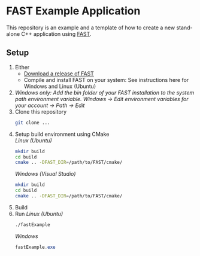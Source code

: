 FAST Example Application
==================================

This repository is an example and a template of how to create a new stand-alone C++ application using [FAST](https://github.com/smistad/FAST).

Setup
----------------------------------
1. Either
   - [Download a release of FAST](https://github.com/smistad/FAST/releases)
   - Compile and install FAST on your system: See instructions here for Windows and Linux (Ubuntu)
2. *Windows only: Add the bin folder of your FAST installation to the system path environment variable. Windows -> Edit environment variables for your account -> Path -> Edit*
3. Clone this repository
   ```bash
   git clone ...
   ```
4. Setup build environment using CMake  
   *Linux (Ubuntu)*
   ```bash
   mkdir build
   cd build
   cmake .. -DFAST_DIR=/path/to/FAST/cmake/
   ``` 
   *Windows (Visual Studio)*
   ```bash
   mkdir build
   cd build
   cmake .. -DFAST_DIR=/path/to/FAST/cmake/
   ```
5. Build
6. Run
   *Linux (Ubuntu)*
   ```bash
   ./fastExample
   ```
   *Windows*
   ```powershell
   fastExample.exe
   ```
